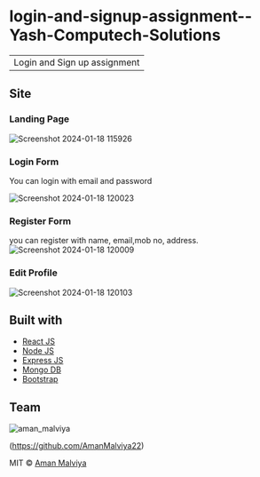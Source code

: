 # login-and-signup-assignment--Yash-Computech-Solutions
<table>
<tr>
<td>
  Login and Sign up assignment 
</td>
</tr>
</table>




## Site

### Landing Page
![Screenshot 2024-01-18 115926](https://github.com/AmanMalviya22/login-and-signup-assignment--Yash-Computech-Solutions-Pvt-Ltd/assets/94959490/be449c64-d3f4-46ef-963e-09e417ca5f03)


### Login Form
You can login with email and password

![Screenshot 2024-01-18 120023](https://github.com/AmanMalviya22/login-and-signup-assignment--Yash-Computech-Solutions-Pvt-Ltd/assets/94959490/fff2c388-ef01-4b17-a034-291d113309d3)


### Register Form
you can register with name, email,mob no, address.
![Screenshot 2024-01-18 120009](https://github.com/AmanMalviya22/login-and-signup-assignment--Yash-Computech-Solutions-Pvt-Ltd/assets/94959490/36e96f0e-d2cb-4b58-a8e3-b305749e5d3f)


### Edit Profile

![Screenshot 2024-01-18 120103](https://github.com/AmanMalviya22/login-and-signup-assignment--Yash-Computech-Solutions-Pvt-Ltd/assets/94959490/7a88dd4c-36f7-457e-b431-a449ee046199)




## Built with 

- [React JS](https://reactjs.org/)
- [Node JS](https://nodejs.org/) 
- [Express JS](https://expressjs.com/)
- [Mongo DB](https://www.mongodb.com/)
- [Bootstrap](http://getbootstrap.com/)

## Team
![aman_malviya](https://github.com/AmanMalviya22/login-and-signup-assignment--Yash-Computech-Solutions-Pvt-Ltd/assets/94959490/8e7a9951-3f21-4757-ad2a-c3a6db182d17)

(https://github.com/AmanMalviya22)

MIT © [Aman Malviya](https://github.com/AmanMalviya22)

